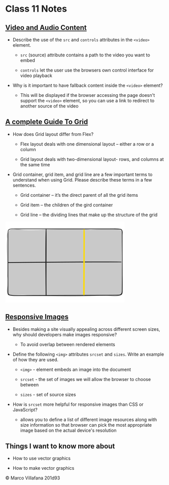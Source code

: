 # Class 11 Notes

## [Video and Audio Content](https://developer.mozilla.org/en-US/docs/Learn/HTML/Multimedia_and_embedding/Video_and_audio_content)

- Describe the use of the `src` and `controls` attributes in the `<video>` element. 

  - `src` (source) attribute contains a path to the video you want to embed 

  - `controls` let the user use the browsers own control interface for video playback 

- Why is it important to have fallback content inside the `<video>` element? 

  - This will be displayed if the browser accessing the page doesn't support the `<video>` element, so you can use a link to redirect to another source of the video 

## [A complete Guide To Grid](https://css-tricks.com/snippets/css/complete-guide-grid/)

- How does Grid layout differ from Flex? 

  - Flex layout deals with one dimensional layout – either a row or a column  

  - Grid layout deals with two-dimensional layout- rows, and columns at the same time 

- Grid container, grid item, and grid line are a few important terms to understand when using Grid. Please describe these terms in a few sentences. 

  - Grid container – it’s the direct parent of all the grid items  

  - Grid item – the children of the gird container 

  - Grid line – the dividing lines that make up the structure of the grid 

![Grid Line](../images/terms-grid-line.png)

## [Responsive Images](https://developer.mozilla.org/en-US/docs/Learn/HTML/Multimedia_and_embedding/Responsive_images)

- Besides making a site visually appealing across different screen sizes, why should developers make images responsive? 

  - To avoid overlap between rendered elements  

- Define the following `<img>` attributes `srcset` and `sizes`. Write an example of how they are used. 

  - `<img>` - element embeds an image into the document  

  - `srcset` - the set of images we will allow the browser to choose between 

  - `sizes` - set of source sizes 

- How is `srcset` more helpful for responsive images than CSS or JavaScript? 

  - allows you to define a list of different image resources along with size information so that browser can pick the most appropriate image based on the actual device's resolution 

## Things I want to know more about

+ How to use vector graphics
- How to make vector graphics


© Marco Villafana 201d93